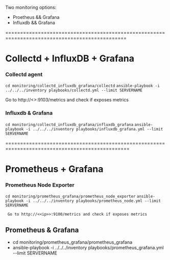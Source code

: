 Two monitoring options:
* Proetheus && Grafana
* Influxdb  && Grafana

===============================================================================================

# Collectd + InfluxDB + Grafana

### Collectd agent
`cd monitoring/collectd_influxdb_grafana/collectd`
`ansible-playbook -i ../../../inventory playbooks/collectd.yml --limit SERVERNAME`

   Go to http://<<ip>>:9103/metrics and check if exposes metrics

### Influxdb & Grafana
`cd monitoring/collectd_influxdb_grafana/influxdb_grafana`
`ansible-playbook -i ../../../inventory playbooks/influxdb_grafana.yml --limit SERVERNAME`

================================================================================================

# Prometheus + Grafana

### Prometheus Node Exporter
`cd monitoring/prometheus_grafana/prometheus_node_exporter`
`ansible-playbook -i ../../../inventory playbooks/prometheus_node.yml --limit SERVERNAME`

     Go to http://<<ip>>:9100/metrics and check if exposes metrics

## Prometheus & Grafana
* cd monitoring/prometheus_grafana/prometheus_grafana
* ansible-playbook -i ../../../inventory playbooks/prometheus_grafana.yml --limit SERVERNAME